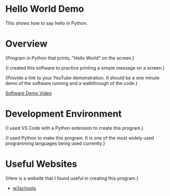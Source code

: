 # Hello World Demo 

This shows how to say hello in Python.
# Overview

{Program in Python that prints, "Hello World" on the screen.}

{I created this software to practice printing a simple message on a screen.}

{Provide a link to your YouTube demonstration.  It should be a one minute demo of the software running and a walkthrough of the code.}

[Software Demo Video](https://youtu.be/9N7EWKtTm1c)

# Development Environment

{I used VS Code with a Python extension to create this program.}

{I used Python to make this program. It is one of the most widely used programming languages being used currently.}

# Useful Websites

{Here is a website that I found useful in creating this program.}
* [w3schools](https://www.w3schools.com/)